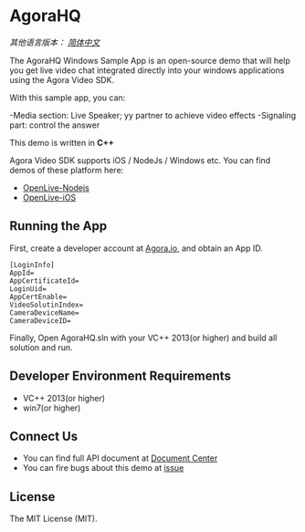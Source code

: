 #  AgoraHQ

*其他语言版本： [简体中文](README.md)*

The AgoraHQ Windows Sample App is an open-source demo that will help you get live video chat integrated directly into your windows applications using the Agora Video SDK.

With this sample app, you can:

-Media section: Live Speaker; yy partner to achieve video effects
-Signaling part: control the answer

This demo is written in **C++**

Agora Video SDK supports iOS / NodeJs / Windows etc. You can find demos of these platform here:

- [OpenLive-Nodejs](https://github.com/AgoraIO/HQ/tree/master/AgoraHQ-Server-Nodejs)
- [OpenLive-iOS](https://github.com/AgoraIO/HQ/tree/master/AgoraHQ-iOS-Swift)

## Running the App
First, create a developer account at [Agora.io](https://dashboard.agora.io/signin/), and obtain an App ID. 

```
[LoginInfo]
AppId=
AppCertificateId=
LoginUid=
AppCertEnable=
VideoSolutinIndex=
CameraDeviceName=
CameraDeviceID=
```

Finally, Open AgoraHQ.sln with your VC++ 2013(or higher) and build all solution and run.

## Developer Environment Requirements
* VC++ 2013(or higher)
* win7(or higher)

## Connect Us

- You can find full API document at [Document Center](https://docs.agora.io/en/)
- You can fire bugs about this demo at [issue](https://github.com/AgoraIO/OpenLive-Windows/issues)

## License

The MIT License (MIT).
